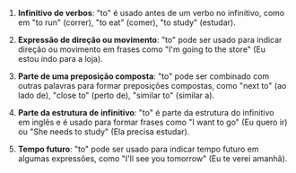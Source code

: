 1. **Infinitivo de verbos**: "to" é usado antes de um verbo no infinitivo, como em "to run" (correr), "to eat" (comer), "to study" (estudar).
    
2. **Expressão de direção ou movimento**: "to" pode ser usado para indicar direção ou movimento em frases como "I'm going to the store" (Eu estou indo para a loja).
    
3. **Parte de uma preposição composta**: "to" pode ser combinado com outras palavras para formar preposições compostas, como "next to" (ao lado de), "close to" (perto de), "similar to" (similar a).
    
4. **Parte da estrutura de infinitivo**: "to" é parte da estrutura do infinitivo em inglês e é usado para formar frases como "I want to go" (Eu quero ir) ou "She needs to study" (Ela precisa estudar).
    
5. **Tempo futuro**: "to" pode ser usado para indicar tempo futuro em algumas expressões, como "I'll see you tomorrow" (Eu te verei amanhã).